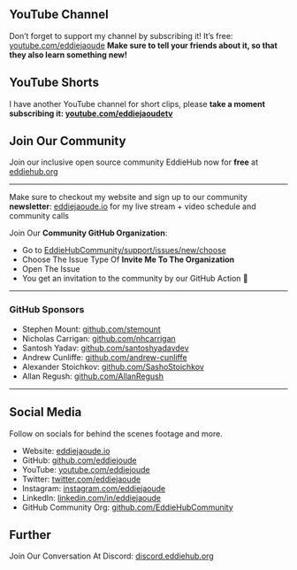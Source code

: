 ## YouTube Channel
Don’t forget to support my channel by subscribing it! It’s free: [youtube.com/eddiejaoude](https://youtube.com/eddiejaoude?sub_confirmation=1)
**Make sure to tell your friends about it, so that they also learn something new!**

## YouTube Shorts
I have another YouTube channel for short clips, please **take a moment subscribing it: [youtube.com/eddiejaoudetv](https://youtube.com/eddiejaoudetv?sub_confirmation=1)**

## Join Our Community
Join our inclusive open source community EddieHub now for **free** at [eddiehub.org](https://www.eddiehub.org)
 
---

Make sure to checkout my website and sign up to our community **newsletter**: [eddiejaoude.io](https://www.eddiejaoude.io) for my live stream + video schedule and community calls

Join Our **Community GitHub Organization**:
 
- Go to [EddieHubCommunity/support/issues/new/choose](https://github.com/EddieHubCommunity/support/issues/new/choose) 
- Choose The Issue Type Of **Invite Me To The Organization**
- Open The Issue
- You get an invitation to the community by our GitHub Action 🎉

---

### GitHub Sponsors
- Stephen Mount: [github.com/stemount](https://github.com/stemount)
- Nicholas Carrigan: [github.com/nhcarrigan](https://github.com/nhcarrigan)
- Santosh Yadav: [github.com/santoshyadavdev](https://github.com/santoshyadavdev)
- Andrew Cunliffe: [github.com/andrew-cunliffe](https://github.com/andrew-cunliffe)
- Alexander Stoichkov: [github.com/SashoStoichkov](https://github.com/SashoStoichkov)
- Allan Regush: [github.com/AllanRegush](https://github.com/AllanRegush)
 
---
 
## Social Media
Follow on socials for behind the scenes footage and more.

- Website: [eddiejaoude.io](https://www.eddiejaoude.io) 
- GitHub: [github.com/eddiejoude](https://github.com/eddiejaoude)
- YouTube: [youtube.com/eddiejoude](https://youtube.com/eddiejaoude)
- Twitter: [twitter.com/eddiejaoude](https://twitter.com/eddiejaoude)
- Instagram: [instagram.com/eddiejaoude](https://instagram.com/eddiejaoude)
- LinkedIn: [linkedin.com/in/eddiejaoude](https://linkedin.com/in/eddiejaoude)
- GitHub Community Org: [github.com/EddieHubCommunity](https://github.com/EddieHubCommunity)

## Further
Join Our Conversation At Discord: [discord.eddiehub.org](https://discord.eddiehub.org/)
